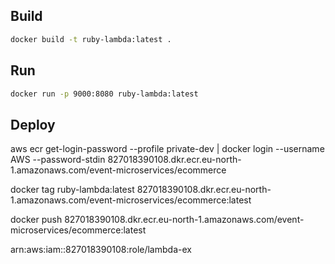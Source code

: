 ## Build
```bash
docker build -t ruby-lambda:latest .
```
## Run
```bash
docker run -p 9000:8080 ruby-lambda:latest
```
## Deploy

aws ecr get-login-password --profile private-dev | docker login --username AWS --password-stdin 827018390108.dkr.ecr.eu-north-1.amazonaws.com/event-microservices/ecommerce

docker tag ruby-lambda:latest 827018390108.dkr.ecr.eu-north-1.amazonaws.com/event-microservices/ecommerce:latest



docker push 827018390108.dkr.ecr.eu-north-1.amazonaws.com/event-microservices/ecommerce:latest

arn:aws:iam::827018390108:role/lambda-ex
